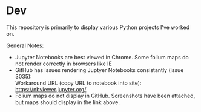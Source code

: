 # Dev
This repository is primarily to display various Python projects I've worked on. 

General Notes:  
 * Jupyter Notebooks are best viewed in Chrome. Some folium maps do not render correctly in browsers like IE
 * GitHub has issues rendering Juptyer Notebooks consistantly (issue 3035):   
   Workaround URL (copy URL to notebook into site): https://nbviewer.jupyter.org/
 * Folium maps do not display in GitHub. Screenshots have been attached, but maps should display in the link above. 
